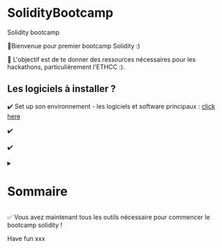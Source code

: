 # SolidityBootcamp
Solidity bootcamp

👾Bienvenue pour premier bootcamp Solidity :) 

🧵 L'objectif est de te donner des ressources nécessaires pour les hackathons, particulièrement l'ETHCC :).  

## Les logiciels à installer ?
✔️ Set up son environnement - les logiciels et software principaux : [click here](https://github.com/herdaoFrance/Workshop1-Set-up)

✔️ 

✔️ 

<details>
  <summary><h1> Sommaire </h1></summary>
  
  
</details>
  

✅ Vous avez maintenant tous les outils nécessaire pour commencer le bootcamp solidity ! 

Have fun xxx
 
